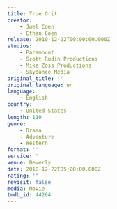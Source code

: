 ```yaml
---
title: True Grit
creator:
    - Joel Coen
    - Ethan Coen
release: 2010-12-22T00:00:00.000Z
studios:
    - Paramount
    - Scott Rudin Productions
    - Mike Zoss Productions
    - Skydance Media
original_title: ''
original_language: en
language:
    - English
country:
    - United States
length: 110
genre:
    - Drama
    - Adventure
    - Western
format: ''
service: ''
venue: Beverly
date: 2010-12-22T05:00:00.000Z
rating: ''
revisit: false
media: Movie
tmdb_id: 44264
---
```



